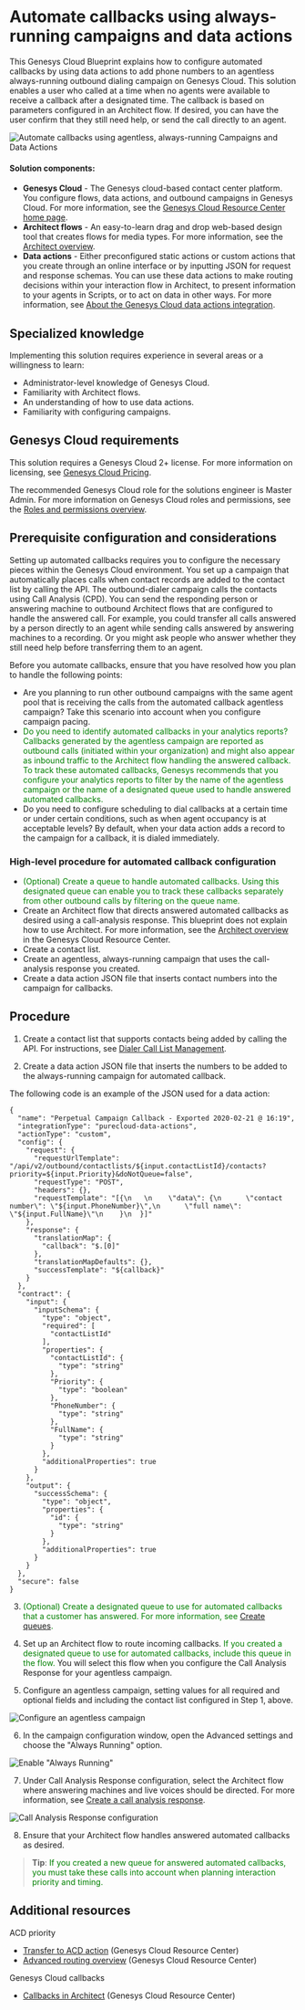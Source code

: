 #  Automate callbacks using always-running campaigns and data actions
This Genesys Cloud Blueprint explains how to configure automated callbacks by using data actions to add phone numbers to an agentless always-running outbound dialing campaign on Genesys Cloud. This solution enables a user who called at a time when no agents were available to receive a callback after a designated time. The callback is based on parameters configured in an Architect flow. If desired, you can have the user confirm that they still need help, or send the call directly to an agent.

![Automate callbacks using agentless, always-running Campaigns and Data Actions](./images/bpAutoCallbkOverview.png)

#### Solution components:

* **Genesys Cloud** - The Genesys cloud-based contact center platform. You configure flows, data actions, and outbound campaigns in Genesys Cloud. For more information, see the [Genesys Cloud Resource Center home page](https://help.mypurecloud.com/ "Opens the Genesys Cloud Resource Center home page").
* **Architect flows** - An easy-to-learn drag and drop web-based design tool that creates flows for media types. For more information, see the [Architect overview](https://help.mypurecloud.com/articles/?p=1441 "Opens the Architect overview article").
* **Data actions** - Either preconfigured static actions or custom actions that you create through an online interface or by inputting JSON for request and response schemas. You can use these data actions to make routing decisions within your interaction flow in Architect, to present information to your agents in Scripts, or to act on data in other ways.  For more information, see [About the Genesys Cloud data actions integration](https://help.mypurecloud.com/articles/?p=144553 "Opens the About the Genesys Cloud data actions integration article").

## Specialized knowledge
Implementing this solution requires experience in several areas or a willingness to learn:
* Administrator-level knowledge of Genesys Cloud.
* Familiarity with Architect flows.
* An understanding of how to use data actions.
* Familiarity with configuring campaigns.
## Genesys Cloud requirements

This solution requires a Genesys Cloud 2+ license. For more information on licensing, see [Genesys Cloud Pricing](https://www.genesys.com/pricing "Opens the pricing article").

The recommended Genesys Cloud role for the solutions engineer is Master Admin. For more information on Genesys Cloud roles and permissions, see the [Roles and permissions overview](https://help.mypurecloud.com/?p=24360 "Opens the Roles and permissions overview article").

## Prerequisite configuration and considerations

Setting up automated callbacks requires  you to configure the necessary pieces within the Genesys Cloud environment. You set up a campaign that automatically places calls when contact records are added to the contact list by calling the API. The outbound-dialer campaign calls the contacts using Call Analysis (CPD). You can send the responding person or answering machine to outbound Architect flows that are configured to handle the answered call. For example, you could transfer all calls answered by a person directly to an agent while sending calls answered by answering machines to a recording. Or you might ask people who answer whether they still need help before transferring them to an agent.

Before you automate callbacks, ensure that you have resolved how you plan to handle the following points:

* Are you planning to run other outbound campaigns with the same agent pool that is receiving the calls from the automated callback agentless campaign? Take this scenario into account when you configure campaign pacing.
* <span style="color:green">Do you need to identify automated callbacks in your analytics reports? Callbacks generated by the agentless campaign are reported as outbound calls (initiated within your organization) and might also appear as inbound traffic to the Architect flow handling the answered callback. To track these automated callbacks, Genesys recommends that you configure your analytics reports to filter by the name of the agentless campaign or the name of a designated queue used to handle answered automated callbacks.</span>   
* Do you need to configure scheduling to dial callbacks at a certain time or under certain conditions, such as when agent occupancy is at acceptable levels? By default, when your data action adds a record to the campaign for a callback, it is dialed immediately.

### High-level procedure for automated callback configuration

* <span style="color:green">(Optional) Create a queue to handle automated callbacks. Using this designated queue can enable you to track these callbacks separately from other outbound calls by filtering on the queue name.</span>
* Create an Architect flow that directs answered automated callbacks as desired using a call-analysis response. This blueprint does not explain how to use Architect. For more information, see the [Architect overview](https://help.mypurecloud.com/articles/?p=1441 "Opens the Architect overview article") in the Genesys Cloud Resource Center.
* Create a contact list.
* Create an agentless, always-running campaign that uses the call-analysis response you created.
* Create a data action JSON file that inserts contact numbers into the campaign for callbacks.

## Procedure
1. Create a contact list that supports contacts being added by calling the API. For instructions, see [Dialer Call List Management](https://developer.mypurecloud.com/api/tutorials/call-list-management/index.html?language=python&step=1 "Opens the Dialer Call List Management page").

2. Create a data action JSON file that inserts the numbers to be added to the always-running campaign for automated callback.

The following code is an example of the JSON used for a data action:
```
{
  "name": "Perpetual Campaign Callback - Exported 2020-02-21 @ 16:19",
  "integrationType": "purecloud-data-actions",
  "actionType": "custom",
  "config": {
    "request": {
      "requestUrlTemplate": "/api/v2/outbound/contactlists/${input.contactListId}/contacts?priority=${input.Priority}&doNotQueue=false",
      "requestType": "POST",
      "headers": {},
      "requestTemplate": "[{\n   \n    \"data\": {\n      \"contact number\": \"${input.PhoneNumber}\",\n      \"full name\": \"${input.FullName}\"\n    }\n  }]"
    },
    "response": {
      "translationMap": {
        "callback": "$.[0]"
      },
      "translationMapDefaults": {},
      "successTemplate": "${callback}"
    }
  },
  "contract": {
    "input": {
      "inputSchema": {
        "type": "object",
        "required": [
          "contactListId"
        ],
        "properties": {
          "contactListId": {
            "type": "string"
          },
          "Priority": {
            "type": "boolean"
          },
          "PhoneNumber": {
            "type": "string"
          },
          "FullName": {
            "type": "string"
          }
        },
        "additionalProperties": true
      }
    },
    "output": {
      "successSchema": {
        "type": "object",
        "properties": {
          "id": {
            "type": "string"
          }
        },
        "additionalProperties": true
      }
    }
  },
  "secure": false
}
```
3. <span style="color:green">(Optional) Create a designated queue to use for automated callbacks that a customer has answered. For more information, see [Create queues](https://help.mypurecloud.com/articles/?p=52745 "Opens the Create queues series of articles").</span>

4. Set up an Architect flow to route incoming callbacks. <span style="color:green">If you created a designated queue to use for automated callbacks, include this queue in the flow.</span> You will select this flow when you configure the Call Analysis Response for your agentless campaign.

5. Configure an agentless campaign, setting values for all required and optional fields and including the contact list configured in Step 1, above.

![Configure an agentless campaign](./images/bp-autocallbk-dialingmodes.png)

6. In the campaign configuration window, open the Advanced settings and choose the "Always Running" option.

![Enable "Always Running"](./images/bp-autocallbk-alwaysrunning.png)

7. Under Call Analysis Response configuration, select the Architect flow where answering machines and live voices should be directed. For more information, see [Create a call analysis response](https://help.mypurecloud.com/articles/?p=21388 "Opens the Create a call analysis response article").

![Call Analysis Response configuration](./images/bp-autocallbk-responseactions.png)

8. Ensure that your Architect flow handles answered automated callbacks as desired.

> **Tip**:  <span style="color:green">If you created a new queue for answered automated callbacks, you must take these calls into account when planning interaction priority and timing.</span>

## Additional resources

ACD priority
* [Transfer to ACD action](https://help.mypurecloud.com/articles/?p=7192 "Opens the Transfer to ACD action article") (Genesys Cloud Resource Center)
* [Advanced routing overview](https://help.mypurecloud.com/articles/?p=204014 "Opens the Advanced routing overview article") (Genesys Cloud Resource Center)

Genesys Cloud callbacks
* [Callbacks in Architect](https://help.mypurecloud.com/articles/?p=77106 "Opens the Callbacks in Architect article") (Genesys Cloud Resource Center)
